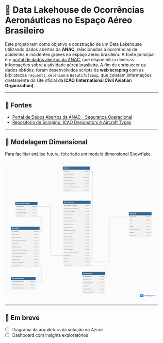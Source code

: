 # 🛬 Data Lakehouse de Ocorrências Aeronáuticas no Espaço Aéreo Brasileiro

Este projeto tem como objetivo a construção de um Data Lakehouse utilizando dados abertos da **ANAC**, relacionados a ocorrências de acidentes e incidentes graves no espaço aéreo brasileiro.
A fonte principal é o [portal de dados abertos da ANAC](https://www.gov.br/anac/pt-br/acesso-a-informacao/dados-abertos), que disponibiliza diversas informações sobre a atividade aérea brasileira.
A fim de enriquecer os dados obtidos, foram desenvolvidos scripts de **web scraping** com as bibliotecas `requests`, `selenium` e `BeautifulSoup`, que coletam informações diretamente do site oficial da **ICAO (International Civil Aviation Organization)**.

---

## 🔗 Fontes

- [Portal de Dados Abertos da ANAC - Segurança Operacional](https://www.gov.br/anac/pt-br/acesso-a-informacao/dados-abertos/areas-de-atuacao/seguranca-operacional/ocorrencias-aeronauticas)  
- [Repositório de Scraping: ICAO Designators e Aircraft Types](https://github.com/filipesag/icao-designators-acft-types)

---

## 📐 Modelagem Dimensional

Para facilitar análise futura, foi criado um modelo dimensional Snowflake.

<p align="center">
  <img src="images/snowflake-schema.png" alt="Diagrama do Modelo Dimensional" width="700">
</p>

---

## 🔧 Em breve

- [ ] Diagrama da arquitetura da solução na Azure  
- [ ] Dashboard com insights exploratórios  

